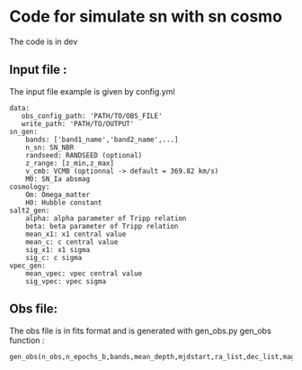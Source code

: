 # Code for simulate sn with sn cosmo
The code is in dev

## Input file :
The input file example is given by config.yml
```
data:
   obs_config_path: 'PATH/TO/OBS_FILE'
   write_path: 'PATH/TO/OUTPUT'
sn_gen:
    bands: ['band1_name','band2_name',...]
    n_sn: SN_NBR
    randseed: RANDSEED (optional)
    z_range: [z_min,z_max]
    v_cmb: VCMB (optionnal -> default = 369.82 km/s)
    M0: SN_Ia absmag
cosmology:
    Om: Omega_matter
    H0: Hubble constant
salt2_gen:
    alpha: alpha parameter of Tripp relation
    beta: beta parameter of Tripp relation
    mean_x1: x1 central value
    mean_c: c central value
    sig_x1: x1 sigma
    sig_c: c sigma
vpec_gen:
    mean_vpec: vpec central value
    sig_vpec: vpec sigma

```
## Obs file:
The obs file is in fits format and is generated with gen_obs.py
gen_obs function : 
```
gen_obs(n_obs,n_epochs_b,bands,mean_depth,mjdstart,ra_list,dec_list,magsys='ab',gain=1.000)
```
